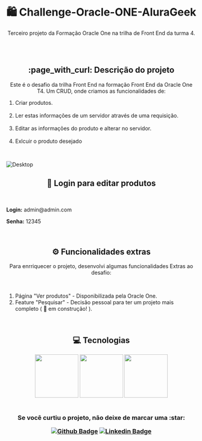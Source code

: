 <h1 align="center">🛍️ Challenge-Oracle-ONE-AluraGeek</h1>

<p align="center">Terceiro projeto da Formação Oracle One na trilha de Front End da turma 4.</p>
<br><br>

<h2 align="center"> :page_with_curl: Descrição do projeto </h2>

<p align="center">Este é o desafio da trilha Front End na formação Front End da Oracle One T4. Um CRUD, onde criamos as funcionalidades de:<br>
<ol>
<li>Criar produtos. </li><br>
<li>Ler estas informações de um servidor através de uma requisição. </li><br>
<li>Editar as informações do produto e alterar no servidor. </li><br>
<li>Exlcuir o produto desejado</li>
</ol>
</p><br>

![Desktop](https://images2.imgbox.com/93/02/ZuzHFdcD_o.png)

<h2 align="center"> 🔑 Login para editar produtos </h2>
<br>
<p><strong>Login:</strong> admin@admin.com</p>
<p><strong>Senha:</strong> 12345</p>

<br>

<h2 align="center"> ⚙️ Funcionalidades extras </h2>

<p align="center">Para enrriquecer o projeto, desenvolvi algumas funcionalidades Extras ao desafio:</p><br>

<ol>
<li>Página "Ver produtos" - Disponibilizada pela Oracle One.</li>
<li>Feature "Pesquisar" - Decisão pessoal para ter um projeto mais completo ( 🚧 em construção! ).</li>
</ol>

<br>

<h2 align="center"> 💻 Tecnologias </h2>

<div align="center">
<img src="https://cdn.jsdelivr.net/gh/devicons/devicon/icons/html5/html5-plain-wordmark.svg" width=115>
<img src="https://cdn.jsdelivr.net/gh/devicons/devicon/icons/css3/css3-plain-wordmark.svg" width=115>
<img src="https://cdn.jsdelivr.net/gh/devicons/devicon/icons/javascript/javascript-original.svg" width=115>
<div>

<br>

<h3 align="center"> Se você curtiu o projeto, não deixe de marcar uma :star:

[![Github Badge](https://img.shields.io/badge/-Github-000?style=flat-square&logo=Github&logoColor=white&link=https://github.com/luizlimadev)](https://github.com/luizlimadev)
[![Linkedin Badge](https://img.shields.io/badge/-LinkedIn-blue?style=flat-square&logo=Linkedin&logoColor=white&link=https://www.linkedin.com/in/luizlima-dev/)](https://www.linkedin.com/in/luizlima-dev/)

